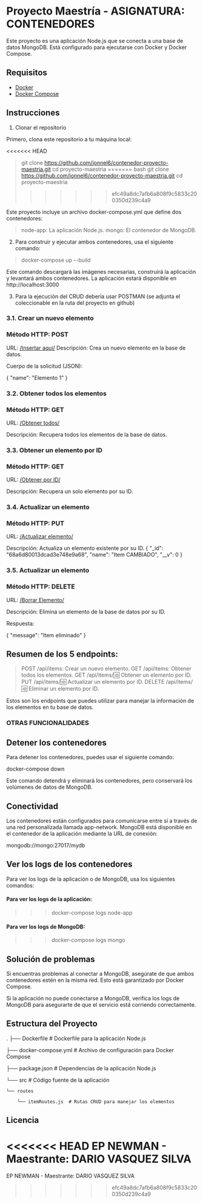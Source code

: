 # Proyecto Maestría - ASIGNATURA: CONTENEDORES

Este proyecto es una aplicación Node.js que se conecta a una base de datos MongoDB. Está configurado para ejecutarse con Docker y Docker Compose.

## Requisitos

- [Docker](https://www.docker.com/get-started)
- [Docker Compose](https://docs.docker.com/compose/install/)

## Instrucciones

1. Clonar el repositorio

Primero, clona este repositorio a tu máquina local:

<<<<<<< HEAD
> git clone https://github.com/jonnel6/contenedor-proyecto-maestria.git
> cd proyecto-maestria
=======
bash
git clone https://github.com/jonnel6/contenedor-proyecto-maestria.git
cd proyecto-maestria
>>>>>>> efc49a8dc7afb6a808f9c5833c200350d239c4a9

Este proyecto incluye un archivo docker-compose.yml que define dos contenedores:
> node-app: La aplicación Node.js.
> mongo: El contenedor de MongoDB.

2. Para construir y ejecutar ambos contenedores, usa el siguiente comando:

> docker-compose up --build

Este comando descargará las imágenes necesarias, construirá la aplicación y levantará ambos contenedores. 
La aplicación estará disponible en http://localhost:3000

3. Para la ejecución del CRUD debería usar POSTMAN (se adjunta el coleccionable en la ruta del proyecto en github)

### 3.1. Crear un nuevo elemento
### Método HTTP: POST
URL: [/Insertar aquí/](http://localhost:3000/api/items)
Descripción: Crea un nuevo elemento en la base de datos.

Cuerpo de la solicitud (JSON):

{
  "name": "Elemento 1" 
}

### 3.2. Obtener todos los elementos
### Método HTTP: GET

URL: [/Obtener todos/](http://localhost:3000/api/items)

Descripción: Recupera todos los elementos de la base de datos.

### 3.3. Obtener un elemento por ID
### Método HTTP: GET

URL: [/Obtener por ID/](http://localhost:3000/api/items/68a6d80013dcad3e748e9a68)

Descripción: Recupera un solo elemento por su ID.

### 3.4. Actualizar un elemento
### Método HTTP: PUT

URL: [/Actualizar elemento/](http://localhost:3000/api/items/68a6d80013dcad3e748e9a68)

Descripción: Actualiza un elemento existente por su ID.
{
        "_id": "68a6d80013dcad3e748e9a68",
        "name": "Item CAMBIADO",
        "__v": 0
}

### 3.5. Actualizar un elemento
### Método HTTP: DELETE

URL: [/Borrar Elemento/](http://localhost:3000/api/items/68a7fe9213dcad3e748e9a6d)

Descripción: Elimina un elemento de la base de datos por su ID.

Respuesta:

{
    "message": "Item eliminado"
}

## Resumen de los 5 endpoints:

> POST /api/items: Crear un nuevo elemento.
> GET /api/items: Obtener todos los elementos.
> GET /api/items/:id: Obtener un elemento por ID.
> PUT /api/items/:id: Actualizar un elemento por ID.
> DELETE /api/items/:id: Eliminar un elemento por ID.

Estos son los endpoints que puedes utilizar para manejar la información de los elementos en tu base de datos.


###  OTRAS FUNCIONALIDADES

## Detener los contenedores

Para detener los contenedores, puedes usar el siguiente comando:

docker-compose down


Este comando detendrá y eliminará los contenedores, pero conservará los volúmenes de datos de MongoDB.

## Conectividad

Los contenedores están configurados para comunicarse entre sí a través de una red personalizada llamada app-network. MongoDB está disponible en el contenedor de la aplicación mediante la URL de conexión:

mongodb://mongo:27017/mydb

## Ver los logs de los contenedores

Para ver los logs de la aplicación o de MongoDB, usa los siguientes comandos:

#### Para ver los logs de la aplicación:
>>> docker-compose logs node-app 

#### Para ver los logs de MongoDB:
>>> docker-compose logs mongo

##  Solución de problemas

Si encuentras problemas al conectar a MongoDB, asegúrate de que ambos contenedores estén en la misma red. Esto está garantizado por Docker Compose.

Si la aplicación no puede conectarse a MongoDB, verifica los logs de MongoDB para asegurarte de que el servicio está corriendo correctamente.

## Estructura del Proyecto
.
├── Dockerfile             # Dockerfile para la aplicación Node.js

├── docker-compose.yml     # Archivo de configuración para Docker Compose

├── package.json           # Dependencias de la aplicación Node.js

└── src                    # Código fuente de la aplicación

    └── routes

        └── itemRoutes.js  # Rutas CRUD para manejar los elementos
        

## Licencia

<<<<<<< HEAD
EP NEWMAN - Maestrante: DARIO VASQUEZ SILVA
=======
EP NEWMAN - Maestrante: DARIO VASQUEZ SILVA
>>>>>>> efc49a8dc7afb6a808f9c5833c200350d239c4a9
